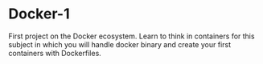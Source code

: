 # Docker-1
First project on the Docker ecosystem. Learn to think in containers for this subject in which you will handle docker binary and create your first containers with Dockerfiles.
